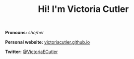 <h1 align="center">Hi! I'm Victoria Cutler</h1>

<br>

**Pronouns:** *she/her* 

**Personal website:** [victoriacutler.github.io](https://victoriacutler.github.io/)

**Twitter:** [@VictoriaECutler](https://twitter.com/VictoriaECutler)

<!--
**victoriacutler/victoriacutler** is a ✨ _special_ ✨ repository because its `README.md` (this file) appears on your GitHub profile.

Here are some ideas to get you started:

- 🔭 I’m currently working on ...
- 🌱 I’m currently learning ...
- 👯 I’m looking to collaborate on ...
- 🤔 I’m looking for help with ...
- 💬 Ask me about ...
- 📫 How to reach me: ...
- 😄 Pronouns: she/her
- ⚡ Fun fact: ...
-->
